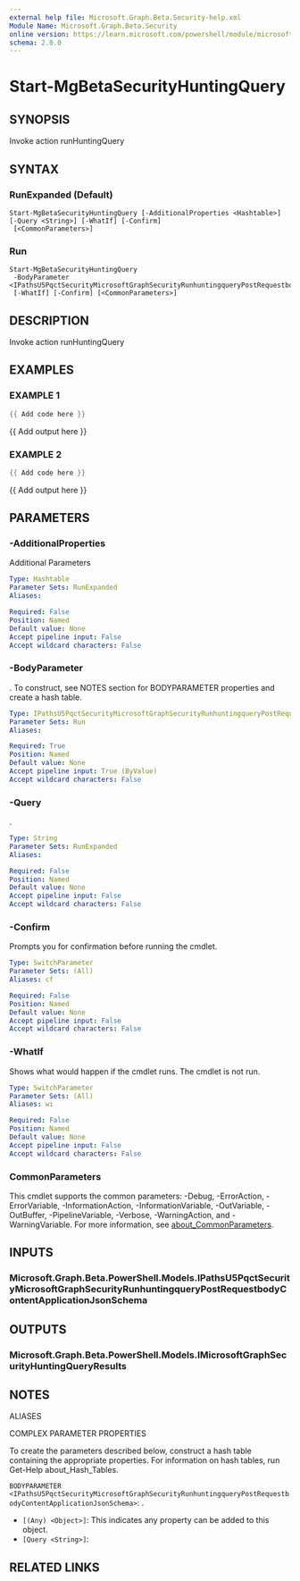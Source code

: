 ```yaml
---
external help file: Microsoft.Graph.Beta.Security-help.xml
Module Name: Microsoft.Graph.Beta.Security
online version: https://learn.microsoft.com/powershell/module/microsoft.graph.beta.security/start-mgbetasecurityhuntingquery
schema: 2.0.0
---
```


# Start-MgBetaSecurityHuntingQuery

## SYNOPSIS
Invoke action runHuntingQuery

## SYNTAX

### RunExpanded (Default)
```
Start-MgBetaSecurityHuntingQuery [-AdditionalProperties <Hashtable>] [-Query <String>] [-WhatIf] [-Confirm]
 [<CommonParameters>]
```

### Run
```
Start-MgBetaSecurityHuntingQuery
 -BodyParameter <IPathsU5PqctSecurityMicrosoftGraphSecurityRunhuntingqueryPostRequestbodyContentApplicationJsonSchema>
 [-WhatIf] [-Confirm] [<CommonParameters>]
```

## DESCRIPTION
Invoke action runHuntingQuery

## EXAMPLES

### EXAMPLE 1
```powershell
{{ Add code here }}
```

{{ Add output here }}

### EXAMPLE 2
```powershell
{{ Add code here }}
```

{{ Add output here }}

## PARAMETERS

### -AdditionalProperties
Additional Parameters

```yaml
Type: Hashtable
Parameter Sets: RunExpanded
Aliases:

Required: False
Position: Named
Default value: None
Accept pipeline input: False
Accept wildcard characters: False
```

### -BodyParameter
.
To construct, see NOTES section for BODYPARAMETER properties and create a hash table.

```yaml
Type: IPathsU5PqctSecurityMicrosoftGraphSecurityRunhuntingqueryPostRequestbodyContentApplicationJsonSchema
Parameter Sets: Run
Aliases:

Required: True
Position: Named
Default value: None
Accept pipeline input: True (ByValue)
Accept wildcard characters: False
```

### -Query
.

```yaml
Type: String
Parameter Sets: RunExpanded
Aliases:

Required: False
Position: Named
Default value: None
Accept pipeline input: False
Accept wildcard characters: False
```

### -Confirm
Prompts you for confirmation before running the cmdlet.

```yaml
Type: SwitchParameter
Parameter Sets: (All)
Aliases: cf

Required: False
Position: Named
Default value: None
Accept pipeline input: False
Accept wildcard characters: False
```

### -WhatIf
Shows what would happen if the cmdlet runs.
The cmdlet is not run.

```yaml
Type: SwitchParameter
Parameter Sets: (All)
Aliases: wi

Required: False
Position: Named
Default value: None
Accept pipeline input: False
Accept wildcard characters: False
```

### CommonParameters
This cmdlet supports the common parameters: -Debug, -ErrorAction, -ErrorVariable, -InformationAction, -InformationVariable, -OutVariable, -OutBuffer, -PipelineVariable, -Verbose, -WarningAction, and -WarningVariable. For more information, see [about_CommonParameters](http://go.microsoft.com/fwlink/?LinkID=113216).

## INPUTS

### Microsoft.Graph.Beta.PowerShell.Models.IPathsU5PqctSecurityMicrosoftGraphSecurityRunhuntingqueryPostRequestbodyContentApplicationJsonSchema
## OUTPUTS

### Microsoft.Graph.Beta.PowerShell.Models.IMicrosoftGraphSecurityHuntingQueryResults
## NOTES

ALIASES

COMPLEX PARAMETER PROPERTIES

To create the parameters described below, construct a hash table containing the appropriate properties. For information on hash tables, run Get-Help about_Hash_Tables.


`BODYPARAMETER <IPathsU5PqctSecurityMicrosoftGraphSecurityRunhuntingqueryPostRequestbodyContentApplicationJsonSchema>`: .
  - `[(Any) <Object>]`: This indicates any property can be added to this object.
  - `[Query <String>]`: 

## RELATED LINKS
